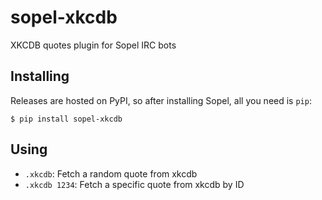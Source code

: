 # sopel-xkcdb

XKCDB quotes plugin for Sopel IRC bots

## Installing

Releases are hosted on PyPI, so after installing Sopel, all you need is `pip`:

```shell
$ pip install sopel-xkcdb
```

## Using

* `.xkcdb`: Fetch a random quote from xkcdb
* `.xkcdb 1234`: Fetch a specific quote from xkcdb by ID
